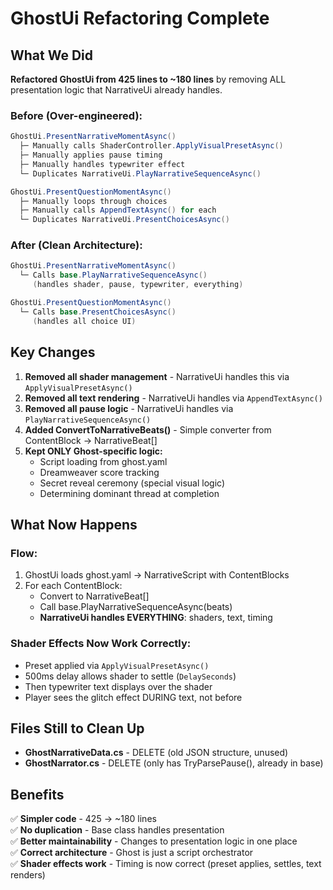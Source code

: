 # GhostUi Refactoring Complete

## What We Did

**Refactored GhostUi from 425 lines to ~180 lines** by removing ALL presentation logic that NarrativeUi already handles.

### Before (Over-engineered):
```csharp
GhostUi.PresentNarrativeMomentAsync()
  ├─ Manually calls ShaderController.ApplyVisualPresetAsync()
  ├─ Manually applies pause timing
  ├─ Manually handles typewriter effect
  └─ Duplicates NarrativeUi.PlayNarrativeSequenceAsync()

GhostUi.PresentQuestionMomentAsync()  
  ├─ Manually loops through choices
  ├─ Manually calls AppendTextAsync() for each
  └─ Duplicates NarrativeUi.PresentChoicesAsync()
```

### After (Clean Architecture):
```csharp
GhostUi.PresentNarrativeMomentAsync()
  └─ Calls base.PlayNarrativeSequenceAsync() 
     (handles shader, pause, typewriter, everything)

GhostUi.PresentQuestionMomentAsync()
  └─ Calls base.PresentChoicesAsync()
     (handles all choice UI)
```

## Key Changes

1. **Removed all shader management** - NarrativeUi handles this via `ApplyVisualPresetAsync()`
2. **Removed all text rendering** - NarrativeUi handles via `AppendTextAsync()`
3. **Removed all pause logic** - NarrativeUi handles via `PlayNarrativeSequenceAsync()`
4. **Added ConvertToNarrativeBeats()** - Simple converter from ContentBlock → NarrativeBeat[]
5. **Kept ONLY Ghost-specific logic:**
   - Script loading from ghost.yaml
   - Dreamweaver score tracking
   - Secret reveal ceremony (special visual logic)
   - Determining dominant thread at completion

## What Now Happens

### Flow:
1. GhostUi loads ghost.yaml → NarrativeScript with ContentBlocks
2. For each ContentBlock:
   - Convert to NarrativeBeat[]
   - Call base.PlayNarrativeSequenceAsync(beats)
   - **NarrativeUi handles EVERYTHING**: shaders, text, timing

### Shader Effects Now Work Correctly:
- Preset applied via `ApplyVisualPresetAsync()`
- 500ms delay allows shader to settle (`DelaySeconds`)
- Then typewriter text displays over the shader
- Player sees the glitch effect DURING text, not before

## Files Still to Clean Up

- **GhostNarrativeData.cs** - DELETE (old JSON structure, unused)
- **GhostNarrator.cs** - DELETE (only has TryParsePause(), already in base)

## Benefits

✅ **Simpler code** - 425 → ~180 lines  
✅ **No duplication** - Base class handles presentation  
✅ **Better maintainability** - Changes to presentation logic in one place  
✅ **Correct architecture** - Ghost is just a script orchestrator  
✅ **Shader effects work** - Timing is now correct (preset applies, settles, text renders)

